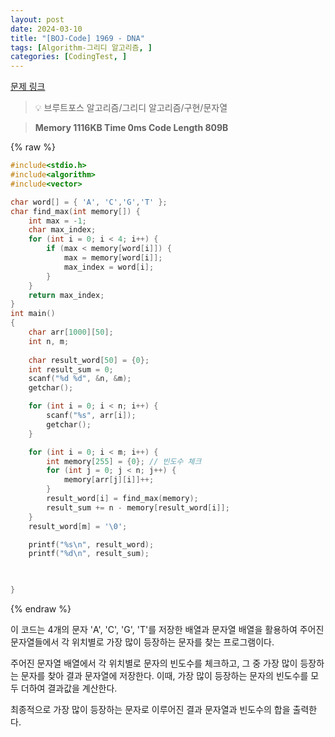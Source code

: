 ```yaml
---
layout: post
date: 2024-03-10
title: "[BOJ-Code] 1969 - DNA"
tags: [Algorithm-그리디 알고리즘, ]
categories: [CodingTest, ]
---
```



[문제 링크](https://www.acmicpc.net/problem/1969)


> 💡 브루트포스 알고리즘/그리디 알고리즘/구현/문자열


> **Memory   1116KB                                   Time   0ms                                Code Length   809B**



{% raw %}
```c++
#include<stdio.h>
#include<algorithm>
#include<vector>

char word[] = { 'A', 'C','G','T' };
char find_max(int memory[]) {
	int max = -1;
	char max_index;
	for (int i = 0; i < 4; i++) {
		if (max < memory[word[i]]) {
			max = memory[word[i]];
			max_index = word[i];
		}
	}
	return max_index;
}
int main()
{
	char arr[1000][50];
	int n, m;
	
	char result_word[50] = {0};
	int result_sum = 0;
	scanf("%d %d", &n, &m);
	getchar();

	for (int i = 0; i < n; i++) {
		scanf("%s", arr[i]);
		getchar();
	}

	for (int i = 0; i < m; i++) {
		int memory[255] = {0}; // 빈도수 체크
		for (int j = 0; j < n; j++) {
			memory[arr[j][i]]++;
		}
		result_word[i] = find_max(memory);
		result_sum += n - memory[result_word[i]];
	}
	result_word[m] = '\0';

	printf("%s\n", result_word);
	printf("%d\n", result_sum);
	


}
```
{% endraw %}



이 코드는 4개의 문자 'A', 'C', 'G', 'T'를 저장한 배열과 문자열 배열을 활용하여 주어진 문자열들에서 각 위치별로 가장 많이 등장하는 문자를 찾는 프로그램이다.

주어진 문자열 배열에서 각 위치별로 문자의 빈도수를 체크하고, 그 중 가장 많이 등장하는 문자를 찾아 결과 문자열에 저장한다. 이때, 가장 많이 등장하는 문자의 빈도수를 모두 더하여 결과값을 계산한다.

최종적으로 가장 많이 등장하는 문자로 이루어진 결과 문자열과 빈도수의 합을 출력한다.

